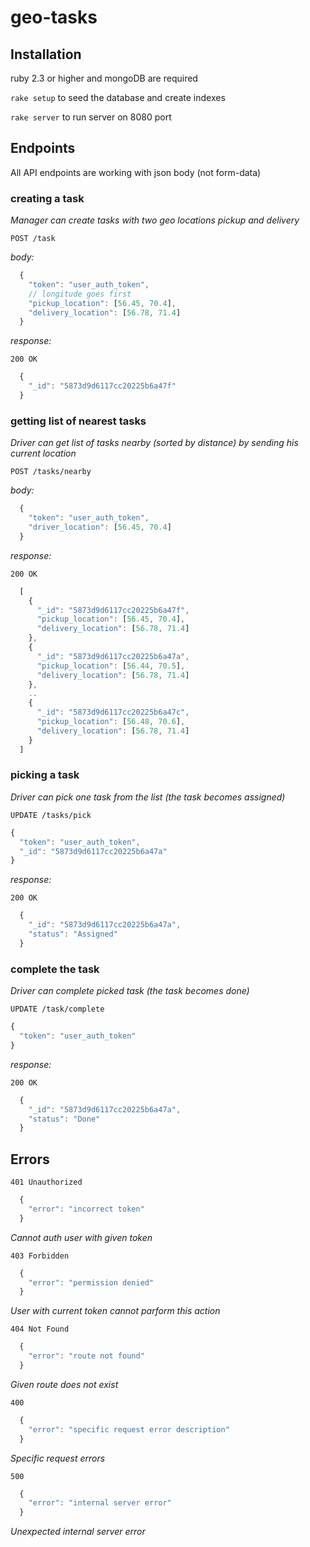 # geo-tasks

## Installation

ruby 2.3 or higher and mongoDB are required

`rake setup` to seed the database and create indexes

`rake server` to run server on 8080 port


## Endpoints

All API endpoints are working with json body (not form-data)

### creating a task

_Manager can create tasks with two geo locations pickup and delivery_

`POST /task `

*body:*
``` javascript
  {
    "token": "user_auth_token",
    // longitude goes first
    "pickup_location": [56.45, 70.4],
    "delivery_location": [56.78, 71.4]  
  }
```

*response:*

`200 OK`
``` javascript
  {
    "_id": "5873d9d6117cc20225b6a47f"
  }
```

### getting list of nearest tasks
_Driver can get list of tasks nearby (sorted by distance) by sending his current location_

`POST /tasks/nearby `

*body:*
``` javascript
  {
    "token": "user_auth_token",
    "driver_location": [56.45, 70.4]
  }
```
*response:*

`200 OK`
``` javascript
  [
    {
      "_id": "5873d9d6117cc20225b6a47f",
      "pickup_location": [56.45, 70.4],
      "delivery_location": [56.78, 71.4]
    },
    {
      "_id": "5873d9d6117cc20225b6a47a",
      "pickup_location": [56.44, 70.5],
      "delivery_location": [56.78, 71.4]
    },
    ..
    {
      "_id": "5873d9d6117cc20225b6a47c",
      "pickup_location": [56.48, 70.6],
      "delivery_location": [56.78, 71.4]
    }
  ]
```
### picking a task
_Driver can pick one task from the list (the task becomes assigned)_

`UPDATE /tasks/pick`

``` javascript
{
  "token": "user_auth_token",
  "_id": "5873d9d6117cc20225b6a47a"
}
```

*response:*

`200 OK`
``` javascript
  {
    "_id": "5873d9d6117cc20225b6a47a",
    "status": "Assigned"
  }
```

### complete the task
_Driver can complete picked task (the task becomes done)_

`UPDATE /task/complete`

``` javascript
{
  "token": "user_auth_token"
}
```

*response:*

`200 OK`
``` javascript
  {
    "_id": "5873d9d6117cc20225b6a47a",
    "status": "Done"
  }
```

## Errors

`401 Unauthorized`
``` javascript
  {
    "error": "incorrect token"
  }
```
_Cannot auth user with given token_


`403 Forbidden`
``` javascript
  {
    "error": "permission denied"
  }
```
_User with current token cannot parform this action_

`404 Not Found`
``` javascript
  {
    "error": "route not found"
  }
```
_Given route does not exist_

`400`
``` javascript
  {
    "error": "specific request error description"
  }
```
_Specific request errors_

`500`
``` javascript
  {
    "error": "internal server error"
  }
```
_Unexpected internal server error_

